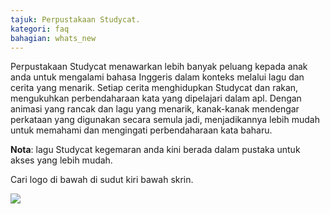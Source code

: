 ```yaml
---
tajuk: Perpustakaan Studycat.
kategori: faq
bahagian: whats_new
---
```

Perpustakaan Studycat menawarkan lebih banyak peluang kepada anak anda untuk mengalami bahasa Inggeris dalam konteks melalui lagu dan cerita yang menarik. Setiap cerita menghidupkan Studycat dan rakan, mengukuhkan perbendaharaan kata yang dipelajari dalam apl. Dengan animasi yang rancak dan lagu yang menarik, kanak-kanak mendengar perkataan yang digunakan secara semula jadi, menjadikannya lebih mudah untuk memahami dan mengingati perbendaharaan kata baharu.  
  
**Nota**: lagu Studycat kegemaran anda kini berada dalam pustaka untuk akses yang lebih mudah. 


Cari logo di bawah di sudut kiri bawah skrin. 


  
![](https://help.Studycat.com/hc/article_attachments/40392062985497)